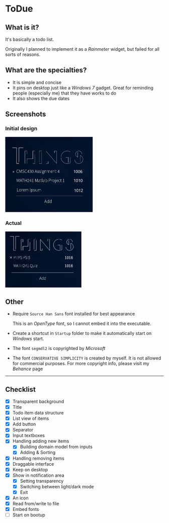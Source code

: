 # ToDue

## What is it?

It's basically a todo list. 

Originally I planned to implement it as a *Rainmeter* widget, but failed for all sorts of reasons. 

## What are the specialties?

- It is simple and concise
- It pins on desktop just like a *Windows 7* gadget. Great for reminding people (especially me) that they have works to do
- It also shows the due dates

## Screenshots

### Initial design

<img src="design.jpg" alt="design" style="zoom:50%;" />

### Actual

<img src="actual.jpg" alt="actual" style="zoom:50%;" />

## Other

- Require `Source Han Sans` font installed for best appearance

    This is an *OpenType* font, so I cannot embed it into the executable. 

- Create a shortcut in `Startup` folder to make it automatically start on *Windows* start. 

- The font `segmdl2` is copyrighted by *Microsoft*

- The font `CONSERVATIVE SIMPLICITY` is created by myself. It is not allowed for commercial purposes. For more copyright info, please visit my *Behance* page

---

## Checklist

- [x] Transparent background
- [x] Title
- [x] Todo item data structure
- [x] List view of items
- [x] Add button
- [x] Separator
- [x] Input textboxes
- [x] Handling adding new items
    - [x] Building domain model from inputs
    - [x] Adding & Sorting
- [x] Handling removing items
- [x] Draggable interface
- [x] Keep on desktop
- [x] Show in notification area
    - [x] Setting transparency
    - [x] Switching between light/dark mode
    - [x] Exit
- [x] An icon
- [x] Read from/write to file
- [x] Embed fonts
- [ ] Start on bootup